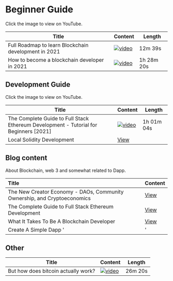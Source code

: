 # Beginner Guide

Click the image to view on YouTube.

| Title | Content | Length | 
| --- | :-- | --- |
| Full Roadmap to learn Blockchain development in 2021 | [![video](https://img.youtube.com/vi/ci_AIMCF-HA/0.jpg)](https://www.youtube.com/watch?v=ci_AIMCF-HA) | 12m 39s |
| How to become a blockchain developer in 2021 | [![video](https://img.youtube.com/vi/OwSl2xwl2-w/0.jpg)](https://www.youtube.com/watch?v=OwSl2xwl2-w) | 1h 28m 20s |

## Development Guide

Click the image to view on YouTube.

| Title | Content | Length | 
| --- | :-- | --- |
| The Complete Guide to Full Stack Ethereum Development - Tutorial for Beginners [2021] | [![video](https://img.youtube.com/vi/a0osIaAOFSE/0.jpg)](https://www.youtube.com/watch?v=a0osIaAOFSE) | 1h 01m 04s
| Local Solidity Development | [View](https://hardhat.org/) |

## Blog content 

About Blockchain, web 3 and somewhat related to Dapp.

| Title | Content | 
| :-- | --- |
| The New Creator Economy - DAOs, Community Ownership, and Cryptoeconomics | <a href="https://dev.to/dabit3/the-new-creator-economy-daos-community-ownership-and-cryptoeconomics-lnl">View</a> |
| The Complete Guide to Full Stack Ethereum Development | <a href="https://dev.to/dabit3/the-complete-guide-to-full-stack-ethereum-development-3j13">View</a>
| What It Takes To Be A Blockchain Developer | <a href="https://www.techfunnel.com/information-technology/how-to-become-blockchain-developer/">View</a> |
| Create A Simple Dapp '|' | <a href="https://docs.metamask.io/guide/create-dapp.html#project-setup">View</a> |

## Other

| Title | Content | Length | 
| --- | :-- | --- |
| But how does bitcoin actually work? | [![video](http://img.youtube.com/vi/bBC-nXj3Ng4/0.jpg)](https://www.youtube.com/watch?v=bBC-nXj3Ng4) |  26m 20s |
